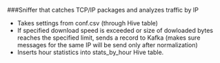###Sniffer that catches TCP/IP packages and analyzes traffic by IP

- Takes settings from conf.csv (through Hive table)
- If specified download speed is exceeded or size of dowloaded bytes reaches the specified limit, sends a record to Kafka (makes sure 
messages for the same IP will be send only after normalization)
- Inserts hour statistics into stats_by_hour Hive table.
